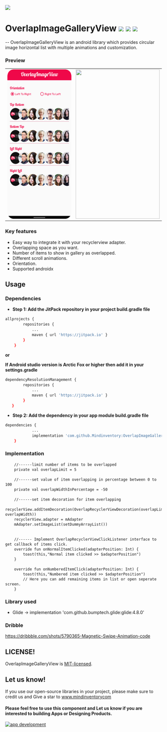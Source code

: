 <a href="https://www.mindinventory.com/?utm_source=gthb&utm_medium=repo&utm_campaign=overlapImageGalleryView"><img src="https://github.com/Sammindinventory/MindInventory/blob/main/Banner.png"></a>
# OverlapImageGalleryView [![](https://jitpack.io/v/Mindinventory/OverlapImageGalleryView.svg)](https://jitpack.io/#Mindinventory/OverlapImageGalleryView) ![](https://img.shields.io/github/languages/top/Mindinventory/OverlapImageGalleryView) ![](https://img.shields.io/github/license/mindinventory/OverlapImageGalleryView)

--
OverlapImageGalleryView is an android library which provides circular image horizontal list with multiple animations and customization.

### Preview
<table>
  <tr>
    <td><img src="/media/OverlapImageView.png" width=270 height=480></td>
    <td><img src="/media/OverlapImageView.gif" width=270 height=480></td>
  </tr>
 </table>

### Key features

* Easy way to integrate it with your recyclerview adapter.
* Overlapping space as you want.
* Number of items to show in gallery as overlapped.
* Different scroll animations.
* Orientation.
* Supported androidx

## Usage
### Dependencies
- **Step 1: Add the JitPack repository in your project build.gradle file**
```bash
allprojects {
	    repositories {
		    ...
		    maven { url 'https://jitpack.io' }
	    }
    }
```
**or**

**If Android studio version is Arctic Fox or higher then add it in your settings.gradle**

```bash
dependencyResolutionManagement {
  		repositories {
       		...
       		maven { url 'https://jitpack.io' }
   		}
   }
``` 
- **Step 2: Add the dependency in your app module build.gradle file**
```bash
dependencies {
		    ...
	        implementation 'com.github.Mindinventory:OverlapImageGalleryView:x.x.x'
	}
```
### Implementation
```Fragment/Activity
    //------limit number of items to be overlapped     
    private val overlapLimit = 5     
  
    //------set value of item overlapping in percentage between 0 to 100
    private val overlapWidthInPercentage = -50
  
    //------set item decoration for item overlapping
    recyclerView.addItemDecoration(OverlapRecyclerViewDecoration(overlapLimit, overlapWidth))
    recyclerView.adapter = mAdapter         
    mAdapter.setImageList(setDummyArrayList())
    
    
    //------ Implement OverlapRecyclerViewClickListener interface to get callback of items click.
    override fun onNormalItemClicked(adapterPosition: Int) {
        toast(this,"Normal item clicked >> $adapterPosition")
    }

    override fun onNumberedItemClick(adapterPosition: Int) {
        toast(this,"Numbered item clicked >> $adapterPosition")
        // Here you can add remaining items in list or open seperate screen.
    }
```

### Library used
* Glide -> implementation 'com.github.bumptech.glide:glide:4.8.0'

### Dribble
https://dribbble.com/shots/5790365-Magnetic-Swipe-Animation-code

## LICENSE!

OverlapImageGalleryView is [MIT-licensed](/LICENSE).

## Let us know!
If you use our open-source libraries in your project, please make sure to credit us and Give a star to www.mindinventorycom

<p><h4>Please feel free to use this component and Let us know if you are interested to building Apps or Designing Products.</h4>
<a href="https://www.mindinventory.com/contact-us.php?utm_source=gthb&utm_medium=repo&utm_campaign=overlapImageGalleryView">
<img src="https://github.com/Sammindinventory/MindInventory/blob/main/hirebutton.png" width="203" height="43"  alt="app development">
</a>
